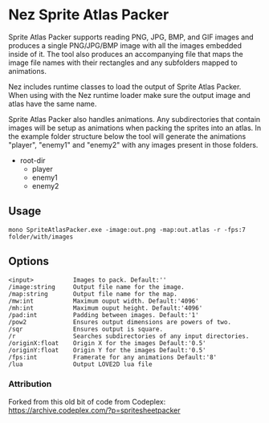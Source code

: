 Nez Sprite Atlas Packer
==========
Sprite Atlas Packer supports reading PNG, JPG, BMP, and GIF images and produces a single PNG/JPG/BMP image with all the images embedded inside of it. The tool also produces an accompanying file that maps the image file names with their rectangles and any subfolders mapped to animations.

Nez includes runtime classes to load the output of Sprite Atlas Packer. When using with the Nez runtime loader make sure the output image and atlas have the same name.

Sprite Atlas Packer also handles animations. Any subdirectories that contain images will be setup as animations when packing the sprites into an atlas. In the example folder structure below the tool will generate the animations "player", "enemy1" and "enemy2" with any images present in those folders.

- root-dir
	- player
	- enemy1
	- enemy2


## Usage

`mono SpriteAtlasPacker.exe -image:out.png -map:out.atlas -r -fps:7 folder/with/images`


## Options

```
<input>           Images to pack. Default:''
/image:string     Output file name for the image.
/map:string       Output file name for the map.
/mw:int           Maximum ouput width. Default:'4096'
/mh:int           Maximum ouput height. Default:'4096'
/pad:int          Padding between images. Default:'1'
/pow2             Ensures output dimensions are powers of two.
/sqr              Ensures output is square.
/r                Searches subdirectories of any input directories.
/originX:float    Origin X for the images Default:'0.5'
/originY:float    Origin Y for the images Default:'0.5'
/fps:int          Framerate for any animations Default:'8'
/lua              Output LOVE2D lua file
```



### Attribution
Forked from this old bit of code from Codeplex: https://archive.codeplex.com/?p=spritesheetpacker